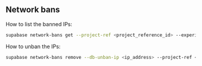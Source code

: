 ## Network bans

How to list the banned IPs:

```bash
supabase network-bans get --project-ref <project_reference_id> --experimental
```

How to unban the IPs:

```bash
supabase network-bans remove --db-unban-ip <ip_address> --project-ref <project_reference_id> --experimental

```
